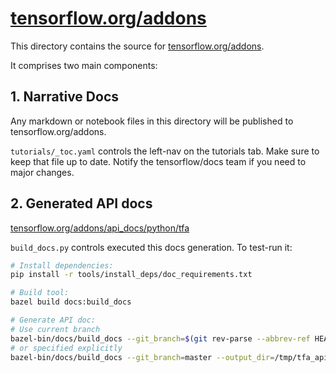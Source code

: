 # [tensorflow.org/addons](https://tensorflow.org/addons)

This directory contains the source for [tensorflow.org/addons](https://tensorflow.org/addons).

It comprises two main components:

## 1. Narrative Docs

Any markdown or notebook files in this directory will be published to tensorflow.org/addons.

`tutorials/_toc.yaml` controls the left-nav on the tutorials tab. Make sure to keep that file up to date.
Notify the tensorflow/docs team if you need to major changes. 


## 2. Generated API docs

[tensorflow.org/addons/api_docs/python/tfa](https://tensorflow.org/addons/api_docs/python/tfa)

`build_docs.py` controls executed this docs generation. To test-run it:

```bash
# Install dependencies:
pip install -r tools/install_deps/doc_requirements.txt

# Build tool:
bazel build docs:build_docs

# Generate API doc:
# Use current branch
bazel-bin/docs/build_docs --git_branch=$(git rev-parse --abbrev-ref HEAD)
# or specified explicitly
bazel-bin/docs/build_docs --git_branch=master --output_dir=/tmp/tfa_api
```
